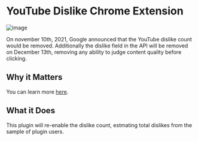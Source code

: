 # YouTube Dislike Chrome Extension

![image](https://user-images.githubusercontent.com/18729296/141743755-2be73297-250e-4cd1-ac93-8978c5a39d10.png)

On november 10th, 2021, Google announced that the YouTube dislike count would be removed. Additionally the dislike field in the API will be removed on December 13th, removing any ability to judge content quality before clicking.

## Why it Matters

You can learn more [here](https://www.returnyoutubedislike.com/).

## What it Does

This plugin will re-enable the dislike count, estmating total dislikes from the sample of plugin users.


